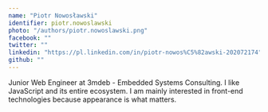 ```yaml
---
name: "Piotr Nowosławski"
identifier: piotr.nowoslawski
photo: "/authors/piotr.nowoslawski.png"
facebook: ""
twitter: ""
linkedin: "https://pl.linkedin.com/in/piotr-nowos%C5%82awski-202072174"
github: ""
---
```


Junior Web Engineer at 3mdeb - Embedded Systems Consulting.
I like JavaScript and its entire ecosystem. I am mainly interested in front-end technologies because appearance is what matters.
